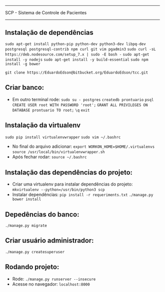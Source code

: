 **************************************
SCP - Sistema de Controle de Pacientes
**************************************

Instalação de dependências
---------------------------------------------------------------
  ``sudo apt-get install python-pip python-dev python3-dev libpq-dev postgresql postgresql-contrib npm curl git vim pgadmin3``
  ``sudo curl -sL https://deb.nodesource.com/setup_7.x | sudo -E bash -``
  ``sudo apt-get install -y nodejs``
  ``sudo apt-get install -y build-essential``
  ``sudo npm install -g bower``

  ``git clone https://EduardoEdson@bitbucket.org/EduardoEdson/tcc.git``

  Criar banco:
---------------------------------------
* Em outro terminal rode:
  ``sudo su - postgres``
  ``createdb prontuario``
  ``psql``
  ``CREATE USER root WITH PASSWORD 'root';``
  ``GRANT ALL PRIVILEGES ON DATABASE prontuario TO root;``
  ``\q``
  ``exit``

Instalação da virtualenv
------------------------
  ``sudo pip install virtualenvwrapper``
  ``sudo vim ~/.bashrc``
* No final do arquivo adicionar:
  ``export WORKON_HOME=$HOME/.virtualenvs``
  ``source /usr/local/bin/virtualenvwrapper.sh``
* Após fechar rodar:
  ``source ~/.bashrc``

Instalação das dependências do projeto:
---------------------------------------
* Criar uma virtualenv para instalar dependências do projeto:
  ``mkvirtualenv --python=/usr/bin/python3 scp``
* Instalar dependências:
  ``pip install -r requeriments.txt``
  ``./manage.py bower install``

Depedências do banco:
---------------------------------------
  ``./manage.py migrate``

Criar usuário administrador:
---------------------------------------
  ``./manage.py createsuperuser``

Rodando projeto:
---------------------------------------
* Rode:
  ``./manage.py runserver --insecure``
* Acesse no navegador:
  ``localhost:8000``
